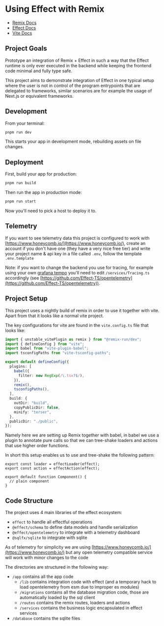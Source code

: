 # Using Effect with Remix

- [Remix Docs](https://remix.run/docs)
- [Effect Docs](https://effect.website/docs/introduction)
- [Vite Docs](https://vitejs.dev/guide/)

## Project Goals

Prototype an integration of Remix + Effect in such a way that the Effect runtime is only ever executed in the backend while keeping the frontend code minimal and fully type safe.

This project aims to demonstrate integration of Effect in one typical setup where the user is not in control of the program entrypoints that are delegated to frameworks, similar scenarios are for example the usage of Next.js or equivalent frameworks.

## Development

From your terminal:

```sh
pnpm run dev
```

This starts your app in development mode, rebuilding assets on file changes.

## Deployment

First, build your app for production:

```sh
pnpm run build
```

Then run the app in production mode:

```sh
pnpm run start
```

Now you'll need to pick a host to deploy it to.

## Telemetry

If you want to see telemetry data this project is configured to work with [https://www.honeycomb.io/](https://www.honeycomb.io/), create an account if you don't have one (they have a very nice free tier) and write your project name & api key in a file called `.env`, follow the template `.env.template`

Note: if you want to change the backend you use for tracing, for example using your own [grafana tempo](https://grafana.com/oss/tempo/) you'll need to edit `/services/Tracing.ts` accordingly (see [https://github.com/Effect-TS/opentelemetry](https://github.com/Effect-TS/opentelemetry)).

## Project Setup

This project uses a nightly build of remix in order to use it together with vite. Apart from that it looks like a normal vite project.

The key configurations for vite are found in the `vite.config.ts` file that looks like:

```ts
import { unstable_vitePlugin as remix } from "@remix-run/dev";
import { defineConfig } from "vite";
import babel from "vite-plugin-babel";
import tsconfigPaths from "vite-tsconfig-paths";

export default defineConfig({
  plugins: [
    babel({
      filter: new RegExp(/\.tsx?$/),
    }),
    remix(),
    tsconfigPaths(),
  ],
  build: {
    outDir: "build",
    copyPublicDir: false,
    minify: "terser",
  },
  publicDir: "./public",
});
```

Namely here we are setting up Remix together with babel, in babel we use a plugin to annotate pure calls so that we can tree-shake loaders and actions that use higher order functions.

In short this setup enables us to use and tree-shake the following pattern:

```tsx
export const loader = effectLoader(effect);
export const action = effectAction(effect);

export default function Component() {
  // plain component
}
```

## Code Structure

The project uses 4 main libraries of the effect ecosystem:

- `effect` to handle all effectful operations
- `@effect/schema` to define data models and handle serialization
- `@effect/opentelemetry` to integrate with a telemetry dashboard
- `@sqlfx/sqlite` to integrate with sqlite

As of telemetry for simplicity we are using [https://www.honeycomb.io/](https://www.honeycomb.io/) but any open telemetry compatible service will work with minor changes to the code

The directories are structured in the following way:

- `/app` contains all the app code
  - `/lib` contains integration code with effect (and a temporary hack to load opentelemetry from esm due to improper es modules)
  - `/migrations` contains all the database migration code, those are automatically loaded by the sql client
  - `/routes` contains the remix routes, loaders and actions
  - `/services` contains the business logic encapsulated in effect services
- `/database` contains the sqlite files
